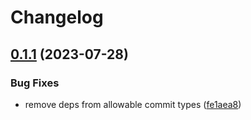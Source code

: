 # Changelog

## [0.1.1](https://github.com/carbon-design-system/transistor-js/compare/0.1.0...v0.1.1) (2023-07-28)


### Bug Fixes

* remove deps from allowable commit types ([fe1aea8](https://github.com/carbon-design-system/transistor-js/commit/fe1aea80d96f5f2dbf37e75ab56dfa2b8780fd5b))
